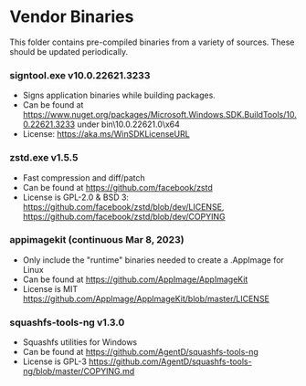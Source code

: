 # Vendor Binaries
This folder contains pre-compiled binaries from a variety of sources. These should be updated periodically.

### signtool.exe v10.0.22621.3233
- Signs application binaries while building packages.
- Can be found at https://www.nuget.org/packages/Microsoft.Windows.SDK.BuildTools/10.0.22621.3233 under bin\10.0.22621.0\x64
- License: https://aka.ms/WinSDKLicenseURL

### zstd.exe v1.5.5
- Fast compression and diff/patch
- Can be found at https://github.com/facebook/zstd
- License is GPL-2.0 & BSD 3: https://github.com/facebook/zstd/blob/dev/LICENSE, https://github.com/facebook/zstd/blob/dev/COPYING

### appimagekit (continuous Mar 8, 2023)
- Only include the "runtime" binaries needed to create a .AppImage for Linux
- Can be found at https://github.com/AppImage/AppImageKit
- License is MIT https://github.com/AppImage/AppImageKit/blob/master/LICENSE

### squashfs-tools-ng v1.3.0
- Squashfs utilities for Windows
- Can be found at https://github.com/AgentD/squashfs-tools-ng
- License is GPL-3 https://github.com/AgentD/squashfs-tools-ng/blob/master/COPYING.md